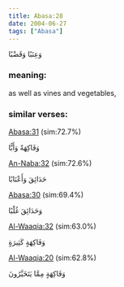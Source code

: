 ```yaml
---
title: Abasa:28
date: 2004-06-27
tags: ["Abasa"]
---
```

وَعِنَبًا وَقَضْبًا
### meaning: 
as well as vines and vegetables,
### similar verses: 

[Abasa:31](/80/31) (sim:72.7%)

وَفَاكِهَةً وَأَبًّا

[An-Naba:32](/78/32) (sim:72.6%)

حَدَائِقَ وَأَعْنَابًا

[Abasa:30](/80/30) (sim:69.4%)

وَحَدَائِقَ غُلْبًا

[Al-Waaqia:32](/56/32) (sim:63.0%)

وَفَاكِهَةٍ كَثِيرَةٍ

[Al-Waaqia:20](/56/20) (sim:62.8%)

وَفَاكِهَةٍ مِمَّا يَتَخَيَّرُونَ
